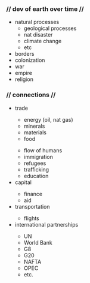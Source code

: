 <h3> // dev of earth over time //</h3>
<ul><li>
natural processes
<ul><li>geological processes</li>
<li>nat disaster</li>
<li>climate change</li>
<li>etc</li></ul> 
<li>borders</li>
<li>colonization</li>
<li>war</li>
<li>empire</li>
<li>religion</li> 
</ul></li>  
<h3>// connections // </h3>
<ul>
<li>trade</li>
<ul><li>energy (oil, nat gas)</li>
<li>minerals</li>
<li>materials</li>
<li>food</li></ul>
<ul><li>flow of humans</li>
<li>immigration</li>
<li>refugees</li>
<li>trafficking</li>
<li>education</li></ul>
<li>capital</li>
<ul><li>finance</li>
<li>aid</li></ul>
<li>transportation</li>
<ul><li>flights</ul></li> 
<li>international partnerships</li>
<ul><li>UN</li>
<li>World Bank</li>
<li>G8</li>
<li>G20</li>
<li>NAFTA</li>
<li>OPEC</li>
<li>etc.</li></ul>

</ul></li>
